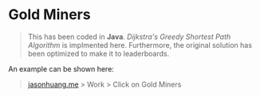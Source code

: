 # Gold Miners

> This has been coded in __Java__. _Dijkstra's Greedy Shortest Path Algorithm_ is implmented here. Furthermore, the original solution has been optimized to make it to leaderboards. 

An example can be shown here: 

> [jasonhuang.me](https://jasonhuang.me) > Work > Click on Gold Miners

